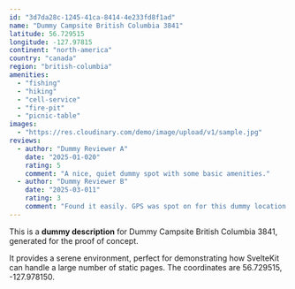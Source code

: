 ```yaml
---
id: "3d7da28c-1245-41ca-8414-4e233fd8f1ad"
name: "Dummy Campsite British Columbia 3841"
latitude: 56.729515
longitude: -127.97815
continent: "north-america"
country: "canada"
region: "british-columbia"
amenities:
  - "fishing"
  - "hiking"
  - "cell-service"
  - "fire-pit"
  - "picnic-table"
images:
  - "https://res.cloudinary.com/demo/image/upload/v1/sample.jpg"
reviews:
  - author: "Dummy Reviewer A"
    date: "2025-01-020"
    rating: 5
    comment: "A nice, quiet dummy spot with some basic amenities."
  - author: "Dummy Reviewer B"
    date: "2025-03-011"
    rating: 3
    comment: "Found it easily. GPS was spot on for this dummy location."
---
```


This is a **dummy description** for Dummy Campsite British Columbia 3841, generated for the proof of concept.

It provides a serene environment, perfect for demonstrating how SvelteKit can handle a large number of static pages. The coordinates are 56.729515, -127.978150.
